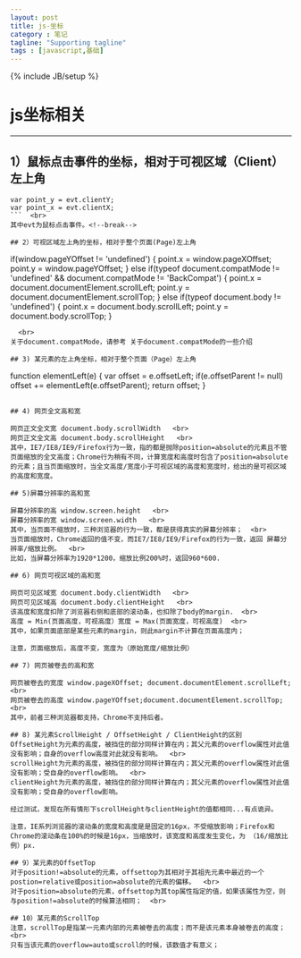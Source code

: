 ```yaml
---
layout: post
title: js-坐标
category : 笔记
tagline: "Supporting tagline"
tags : [javascript,基础]
---
```

{% include JB/setup %}
# js坐标相关
---
## 1）鼠标点击事件的坐标，相对于可视区域（Client）左上角
```
var point_y = evt.clientY;
var point_x = evt.clientX;
```  <br>
其中evt为鼠标点击事件。<!--break-->

## 2）可视区域左上角的坐标，相对于整个页面(Page)左上角
```
if(window.pageYOffset != 'undefined') {
point.x = window.pageXOffset;
point.y = window.pageYOffset;
}
else if(typeof document.compatMode != 'undefined' && document.compatMode != 'BackCompat') {
point.x = document.documentElement.scrollLeft;
point.y = document.documentElement.scrollTop;
}
else if(typeof document.body != 'undefined') {
point.x = document.body.scrollLeft;
point.y = document.body.scrollTop;
}
```
  <br>
关于document.compatMode，请参考 关于document.compatMode的一些介绍 

## 3) 某元素的左上角坐标，相对于整个页面（Page）左上角
```
function elementLeft(e)
{
var offset = e.offsetLeft;
if(e.offsetParent != null) offset += elementLeft(e.offsetParent);
return offset;
}
```

## 4) 网页全文高和宽

网页正文全文宽 document.body.scrollWidth   <br>
网页正文全文高 document.body.scrollHeight   <br>
其中，IE7/IE8/IE9/Firefox行为一致，指的都是抛除position=absolute的元素且不管页面缩放的全文高度；Chrome行为稍有不同，计算宽度和高度时包含了position=absolute的元素；且当页面缩放时，当全文高度/宽度小于可视区域的高度和宽度时，给出的是可视区域的高度和宽度。

## 5)屏幕分辨率的高和宽

屏幕分辨率的高 window.screen.height   <br>
屏幕分辨率的宽 window.screen.width   <br>
其中，当页面不缩放时，三种浏览器的行为一致，都是获得真实的屏幕分辨率；  <br>
当页面缩放时，Chrome返回的值不变，而IE7/IE8/IE9/Firefox的行为一致，返回 屏幕分辨率/缩放比例。  <br>
比如，当屏幕分辨率为1920*1200，缩放比例200%时，返回960*600.

## 6) 网页可视区域的高和宽

网页可见区域宽 document.body.clientWidth   <br>
网页可见区域高 document.body.clientHeight   <br>
该高度和宽度扣除了浏览器右侧和底部的滚动条，也扣除了body的margin.  <br>
高度 = Min(页面高度，可视高度）宽度 = Max(页面宽度，可视高度)  <br>
其中，如果页面底部是某些元素的margin，则此margin不计算在页面高度内；

注意，页面缩放后，高度不变，宽度为（原始宽度/缩放比例）

## 7) 网页被卷去的高和宽

网页被卷去的宽度 window.pageXOffset; document.documentElement.scrollLeft;  <br>
网页被卷去的高度 window.pageYOffset;document.documentElement.scrollTop;  <br>
其中，前者三种浏览器都支持，Chrome不支持后者。

## 8) 某元素ScrollHeight / OffsetHeight / ClientHeight的区别
OffsetHeight为元素的高度，被挡住的部分同样计算在内；其父元素的overflow属性对此值没有影响；自身的overflow高度对此就没有影响。  <br>
scrollHeight为元素的高度，被挡住的部分同样计算在内；其父元素的overflow属性对此值没有影响；受自身的overflow影响。  <br>
clientHeight为元素的高度，被挡住的部分同样计算在内；其父元素的overflow属性对此值没有影响；受自身的overflow影响。

经过测试，发现在所有情形下scrollHeight与clientHeight的值都相同...有点诡异。

注意，IE系列浏览器的滚动条的宽度和高度是是固定的16px，不受缩放影响；Firefox和Chrome的滚动条在100%的时候是16px，当缩放时，该宽度和高度发生变化，为 （16/缩放比例）px.

## 9）某元素的OffsetTop 
对于position!=absolute的元素，offsettop为其相对于其祖先元素中最近的一个postion=relative或position=absolute的元素的偏移。  <br>
对于position=absolute的元素，offsettop为其top属性指定的值，如果该属性为空，则与position!=absolute的时候算法相同；  <br>

## 10）某元素的ScrollTop
注意，scrollTop是指某一元素内部的元素被卷去的高度；而不是该元素本身被卷去的高度；  <br>
只有当该元素的overflow=auto或scroll的时候，该数值才有意义；